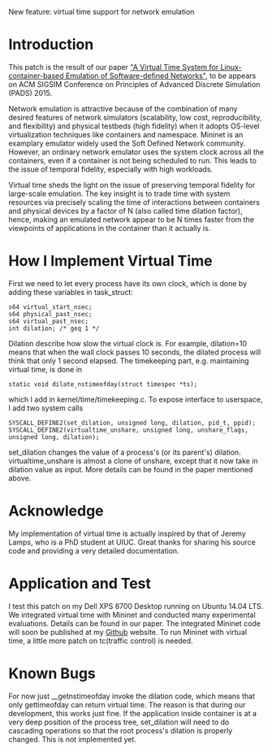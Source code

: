 New feature: virtual time support for network emulation

Introduction
============
This patch is the result of our paper ["A Virtual Time System for Linux-container-based Emulation of Software-defined Networks"](www.dummy.com), to be appears on ACM SIGSIM Conference on Principles of Advanced Discrete Simulation (PADS) 2015.

Network emulation is attractive because of the combination of many desired features of network simulators (scalability, low cost, reproducibility, and flexibility) and physical testbeds (high fidelity) when it adopts OS-level virtualization techniques like containers and namespace. Mininet is an examplary emulator widely used the Soft Defined Network community. However, an ordinary network emulator uses the system clock across all the containers, even if a container is not being scheduled to run. This leads to the issue of temporal fidelity, especially with high workloads. 

Virtual time sheds the light on the issue of preserving temporal fidelity for large-scale emulation. The key insight is to trade time with system resources via precisely scaling the time of interactions between containers and physical devices by a factor of N (also called time dilation factor), hence, making an emulated network appear to be N times faster from the viewpoints of applications in the container than it actually is. 

How I Implement Virtual Time
============================
First we need to let every process have its own clock, which is done by adding these variables in task_struct:
```
s64 virtual_start_nsec;
s64 physical_past_nsec;
s64 virtual_past_nsec;
int dilation; /* geq 1 */
```
Dilation describe how slow the virtual clock is. For example, dilation=10 means that when the wall clock passes 10 seconds, the dilated process will think that only 1 second elapsed. The timekeeping part, e.g. maintaining virtual time, is done in
```
static void dilate_nstimeofday(struct timespec *ts);
```
which I add in kernel/time/timekeeping.c.
To expose interface to userspace, I add two system calls 
```
SYSCALL_DEFINE2(set_dilation, unsigned long, dilation, pid_t, ppid);
SYSCALL_DEFINE2(virtualtime_unshare, unsigned long, unshare_flags, unsigned long, dilation);
```
set_dilation changes the value of a process's (or its parent's) dilation. virtualtime_unshare is almost a clone of unshare, except that it now take in dilation value as input. More details can be found in the paper mentioned above.


Acknowledge
===========
My implementation of virtual time is actually inspired by that of Jeremy Lamps, who is a PhD student at UIUC. Great thanks for sharing his source code and providing a very detailed documentation.


Application and Test
====================
I test this patch on my Dell XPS 8700 Desktop running on Ubuntu 14.04 LTS. We integrated virtual time with Mininet and conducted many experimental evaluations. Details can be found in our paper. The integrated Mininet code will soon be published at my [Github](https://github.com/littlepretty) website. To run Mininet with virtual time, a little more patch on tc(traffic control) is needed.

Known Bugs
==========
For now just __getnstimeofday invoke the dilation code, which means that only gettimeofday can return virtual time. The reason is that during our development, this works just fine.
If the application inside container is at a very deep position of the process tree, set_dilation will need to do cascading operations so that the root process's dilation is properly changed. This is not implemented yet.